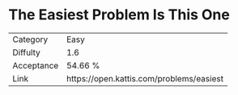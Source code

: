 # The Easiest Problem Is This One

<table>
    <tr>
        <td>Category</td>
        <td>Easy</td>
    </tr>
    <tr>
        <td>Diffulty</td>
        <td>1.6</td>
    </tr>
    <tr>
        <td>Acceptance</td>
        <td>54.66 %</td>
    </tr>
    <tr>
        <td>Link</td>
        <td>https://open.kattis.com/problems/easiest</td>
    </tr>
</table>